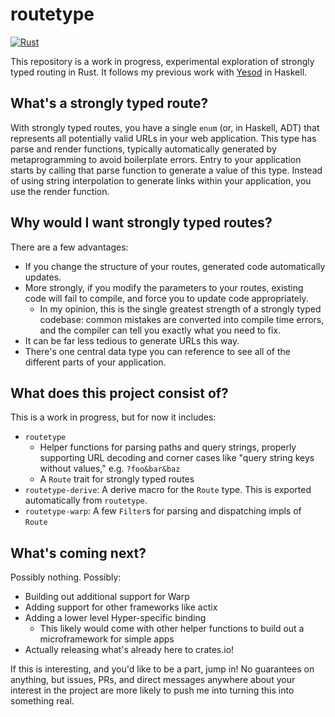 # routetype

[![Rust](https://github.com/snoyberg/routetype-rs/actions/workflows/rust.yml/badge.svg)](https://github.com/snoyberg/routetype-rs/actions/workflows/rust.yml)

This repository is a work in progress, experimental exploration of strongly typed routing in Rust. It follows my previous work with [Yesod](https://www.yesodweb.com/) in Haskell.

## What's a strongly typed route?

With strongly typed routes, you have a single `enum` (or, in Haskell, ADT) that represents all potentially valid URLs in your web application. This type has parse and render functions, typically automatically generated by metaprogramming to avoid boilerplate errors. Entry to your application starts by calling that parse function to generate a value of this type. Instead of using string interpolation to generate links within your application, you use the render function.

## Why would I want strongly typed routes?

There are a few advantages:

* If you change the structure of your routes, generated code automatically updates.
* More strongly, if you modify the parameters to your routes, existing code will fail to compile, and force you to update code appropriately.
    * In my opinion, this is the single greatest strength of a strongly typed codebase: common mistakes are converted into compile time errors, and the compiler can tell you exactly what you need to fix.
* It can be far less tedious to generate URLs this way.
* There's one central data type you can reference to see all of the different parts of your application.

## What does this project consist of?

This is a work in progress, but for now it includes:

* `routetype`
    * Helper functions for parsing paths and query strings, properly supporting URL decoding and corner cases like "query string keys without values," e.g. `?foo&bar&baz`
    * A `Route` trait for strongly typed routes
* `routetype-derive`: A derive macro for the `Route` type. This is exported automatically from `routetype`.
* `routetype-warp`: A few `Filter`s for parsing and dispatching impls of `Route`

## What's coming next?

Possibly nothing. Possibly:

* Building out additional support for Warp
* Adding support for other frameworks like actix
* Adding a lower level Hyper-specific binding
    * This likely would come with other helper functions to build out a microframework for simple apps
* Actually releasing what's already here to crates.io!

If this is interesting, and you'd like to be a part, jump in! No guarantees on anything, but issues, PRs, and direct messages anywhere about your interest in the project are more likely to push me into turning this into something real.
